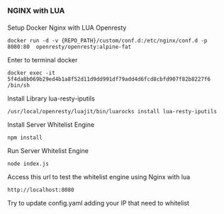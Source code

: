 ### NGINX with LUA
####
Setup Docker Nginx with LUA Openresty
```
docker run -d -v {REPO_PATH}/custom/conf.d:/etc/nginx/conf.d -p 8080:80  openresty/openresty:alpine-fat
```
Enter to terminal docker
```
docker exec -it 5f4da8b069b29ed4b1a8f52d11d9dd991df79add4d6fcd8cbfd907f82b8227f6 /bin/sh
```
Install Library lua-resty-iputils
```
/usr/local/openresty/luajit/bin/luarocks install lua-resty-iputils
```

Install Server Whitelist Engine
```
npm install
```
Run Server Whitelist Engine
```
node index.js
```

Access this url to test the whitelist engine using Nginx with lua
```
http://localhost:8080
```

Try to update config.yaml adding your IP that need to whitelist
